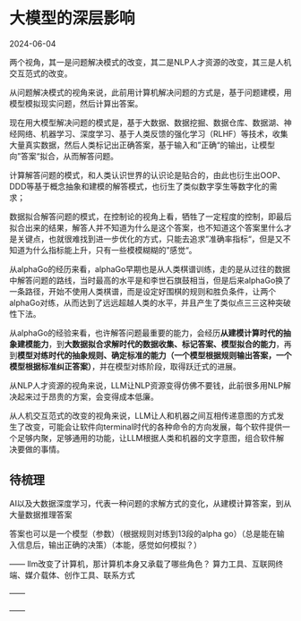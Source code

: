 # 大模型的深层影响

2024-06-04

两个视角，其一是问题解决模式的改变，其二是NLP人才资源的改变，其三是人机交互范式的改变。

从问题解决模式的视角来说，此前用计算机解决问题的方式是，基于问题建模，用模型模拟现实问题，然后计算出答案。

现在用大模型解决问题的模式是，基于大数据、数据挖掘、数据仓库、数据湖、神经网络、机器学习、深度学习、基于人类反馈的强化学习（RLHF）等技术，收集大量真实数据，然后人类标记出正确答案，基于输入和”正确“的输出，让模型向”答案“拟合，从而解答问题。

计算解答问题的模式，和人类认识世界的认识论是贴合的，由此也衍生出OOP、DDD等基于概念抽象和建模的解答模式，也衍生了类似数字孪生等数字化的需求；

数据拟合解答问题的模式，在控制论的视角上看，牺牲了一定程度的控制，即最后拟合出来的结果，解答人并不知道为什么是这个答案，也不知道这个答案里什么才是关键点，也就很难找到进一步优化的方式，只能去追求”准确率指标“，但是又不知道为什么指标能上升，只有一些模模糊糊的”感觉“。

从alphaGo的经历来看，alphaGo早期也是从人类棋谱训练，走的是从过往的数据中解答问题的路线，当时最高的水平是和李世石旗鼓相当，但是后来alphaGo换了一条路径，开始不使用人类棋谱，而是设定好围棋的规则和胜负条件，让两个alphaGo对练，从而达到了远远超越人类的水平，并且产生了类似点三三这种突破性下法。

从alphaGo的经验来看，也许解答问题最重要的能力，会经历**从建模计算时代的抽象建模能力**，到**大数据拟合求解时代的数据收集、标记答案、模型拟合的能力**，再到**模型对练时代的抽象规则、确定标准的能力（一个模型根据规则输出答案，一个模型根据标准纠正答案）**，并在模型对练阶段，取得跃迁式的进展。

从NLP人才资源的视角来说，LLM让NLP资源变得仿佛不要钱，此前很多用NLP解决起来过于昂贵的方案，会变得成本低廉。

从人机交互范式的改变的视角来说，LLM让人和机器之间互相传递意图的方式发生了改变，可能会让软件向terminal时代的各种命令的方向发展，每个软件提供一个足够内聚，足够通用的功能，让LLM根据人类和机器的文字意图，组合软件解决要做的事情。







## 待梳理

AI以及大数据深度学习，代表一种问题的求解方式的变化，从建模计算答案，到从大量数据推理答案

答案也可以是一个模型（参数）（根据规则对练到13段的alpha go）（总是能在输入信息后，输出正确的决策）（本能，感觉如何模拟？）

——
llm改变了计算机，那计算机本身又承载了哪些角色？
算力工具、互联网终端、媒介载体、创作工具、联系方式

——

——
